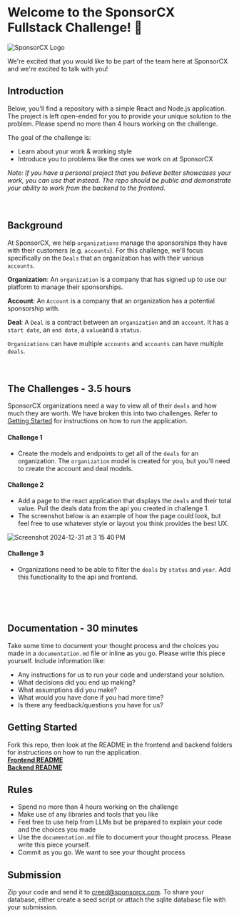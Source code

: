 # Welcome to the SponsorCX Fullstack Challenge! 🎉
![SponsorCX Logo](https://github.com/user-attachments/assets/67878600-d644-46de-ab92-455a2f04688b)

We're excited that you would like to be part of the team here at SponsorCX and we're excited to talk with you!

## Introduction
Below, you'll find a repository with a simple React and Node.js application. The project is left open-ended for you to provide your unique solution to the problem. Please spend no more than 4 hours working on the challenge. 

The goal of the challenge is:
- Learn about your work & working style
- Introduce you to problems like the ones we work on at SponsorCX

*Note: If you have a personal project that you believe better showcases your work, you can use that instead. The repo should be public and demonstrate your ability to work from the backend to the frontend.*
<br/>
<br/>
<br/>

## Background

At SponsorCX, we help `organizations` manage the sponsorships they have with their customers (e.g. `accounts`). For this challenge, we'll focus specifically on the `Deals` that an organization has with their various `accounts`.

**Organization**: An `organization` is a company that has signed up to use our platform to manage their sponsorships.

**Account**: An `Account` is a company that an organization has a potential sponsorship with.

**Deal**: A `Deal` is a contract between an `organization` and an `account`. It has a `start date`, an `end date`, a `value`and a `status`.

`Organizations` can have multiple `accounts` and `accounts` can have multiple `deals`. 
<br/>
<br/>
<br/>

## The Challenges - 3.5 hours
SponsorCX organizations need a way to view all of their `deals` and how much they are worth. We have broken this into two challenges. Refer to [Getting Started](#getting-started) for instructions on how to run the application.

#### Challenge 1
- Create the models and endpoints to get all of the `deals` for an organization. The `organization` model is created for you, but you'll need to create the account and deal models.

#### Challenge 2
- Add a page to the react application that displays the `deals` and their total value. Pull the deals data from the api you created in challenge 1.
- The screenshot below is an example of how the page could look, but feel free to use whatever style or layout you think provides the best UX.

![Screenshot 2024-12-31 at 3 15 40 PM](https://github.com/user-attachments/assets/35bcb5c3-f94a-4a13-9502-8a59d86dc13d)

#### Challenge 3
- Organizations need to be able to filter the `deals` by `status` and `year`. Add this functionality to the api and frontend.

<br/>
<br/>
<br/>

## Documentation - 30 minutes
Take some time to document your thought process and the choices you made in a `documentation.md` file or inline as you go. Please write this piece yourself. Include information like:
- Any instructions for us to run your code and understand your solution.
- What decisions did you end up making?
- What assumptions did you make?
- What would you have done if you had more time?
- Is there any feedback/questions you have for us?

## Getting Started
Fork this repo, then look at the README in the frontend and backend folders for instructions on how to run the application.
<br/>
**[Frontend README](frontend/README.md)**
<br/>
**[Backend README](server/README.md)**

## Rules
- Spend no more than 4 hours working on the challenge
- Make use of any libraries and tools that you like
- Feel free to use help from LLMs but be prepared to explain your code and the choices you made
- Use the `documentation.md` file to document your thought process. Please write this piece yourself.
- Commit as you go. We want to see your thought process

## Submission
Zip your code and send it to creed@sponsorcx.com. To share your database, either create a seed script or attach the sqlite database file with your submission.

